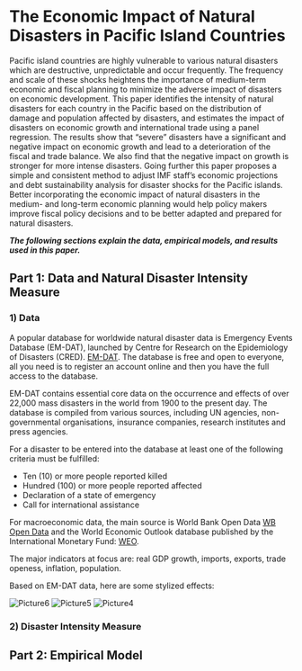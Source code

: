 # The Economic Impact of Natural Disasters in Pacific Island Countries
Pacific island countries are highly vulnerable to various natural disasters which are destructive, unpredictable and occur frequently. The frequency and scale of these shocks heightens the importance of medium-term economic and fiscal planning to minimize the adverse impact of disasters on economic development. This paper identifies the intensity of natural disasters for each country in the Pacific based on the distribution of damage and population affected by disasters, and estimates the impact of disasters on economic growth and international trade using a panel regression. The results show that “severe” disasters have a significant and negative impact on economic growth and lead to a deterioration of the fiscal and trade balance. We also find that the negative impact on growth is stronger for more intense disasters. Going further this paper proposes a simple and consistent method to adjust IMF staff’s economic projections and debt sustainability analysis for disaster shocks for the Pacific islands. Better incorporating the economic impact of natural disasters in the medium- and long-term economic planning would help policy makers improve fiscal policy decisions and to be better adapted and prepared for natural disasters.

**_The following sections explain the data, empirical models, and results used in this paper._**

## Part 1: Data and Natural Disaster Intensity Measure
### 1) Data
A popular database for worldwide natural disaster data is Emergency Events Database (EM-DAT), launched by Centre for Research on the Epidemiology of Disasters (CRED). [EM-DAT](https://www.emdat.be/). The database is free and open to everyone, all you need is to register an account online and then you have the full access to the database. 

EM-DAT contains essential core data on the occurrence and effects of over 22,000 mass disasters in the world from 1900 to the present day. The database is compiled from various sources, including UN agencies, non-governmental organisations, insurance companies, research institutes and press agencies. 

For a disaster to be entered into the database at least one of the following criteria must be fulfilled:
- Ten (10) or more people reported killed
- Hundred (100) or more people reported affected
- Declaration of a state of emergency
- Call for international assistance

For macroeconomic data, the main source is World Bank Open Data [WB Open Data](https://data.worldbank.org/) and the World Economic Outlook database published by the International Monetary Fund: [WEO](https://www.imf.org/external/pubs/ft/weo/2019/01/weodata/index.aspx).

The major indicators at focus are: real GDP growth, imports, exports, trade openess, inflation, population.

Based on EM-DAT data, here are some stylized effects:

![Picture6](https://user-images.githubusercontent.com/12699202/56503486-8e580e00-64e3-11e9-8674-98cffd3080e4.jpg)
![Picture5](https://user-images.githubusercontent.com/12699202/56503485-8e580e00-64e3-11e9-8350-b5599d558195.jpg)
![Picture4](https://user-images.githubusercontent.com/12699202/56503484-8e580e00-64e3-11e9-9557-b9561bc0417e.jpg)

### 2) Disaster Intensity Measure


## Part 2: Empirical Model





